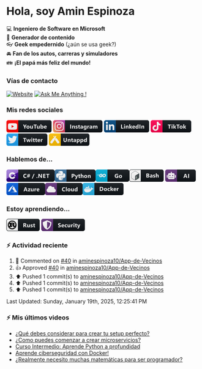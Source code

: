 # Hola, soy Amin Espinoza

:computer: **Ingeniero de Software en Microsoft**  
:pencil: **Generador de contenido**  
:eyeglasses: **Geek empedernido** (¿aún se usa geek?)  
:oncoming_automobile: **Fan de los autos, carreras y simuladores**  
:family: **¡El papá más feliz del mundo!**

### Vías de contacto

[![Website](https://img.shields.io/badge/aminespinoza.com-up-green?style=for-the-badge)][website]
[![Ask Me Anything !](https://img.shields.io/badge/Ask%20me-anything-1abc9c.svg?style=for-the-badge)](https://calendly.com/aminespinoza/consultoria)

### Mis redes sociales
[<img src="./assets/social/youtube.png"/>][youtube]
[<img src="./assets/social/instagram.png"/>][instagram]
[<img src="./assets/social/linkedin.png"/>][linkedin]
[<img src="./assets/social/tiktok.png"/>][linkedin]
[<img src="./assets/social/twitter.png"/>][twitter]
[<img src="./assets/social/untappd.png"/>][untappd]

### Hablemos de...
<img src="./assets/tech/csharp_dotnet.png"/><img src="./assets/tech/python.png"/><img src="./assets/tech/go.png"/><img src="./assets/tech/bash.png"/>
<img src="./assets/tech/ai.png"/><img src="./assets/tech/azure.png"/><img src="./assets/tech/cloud.png"/><img src="./assets/tech/docker.png"/>

### Estoy aprendiendo...
<img src="./assets/tech/rust.png"/> <img src="./assets/tech/security.png"/>


### :zap: Actividad reciente
<!--RECENT_ACTIVITY:start-->
1. 💬 Commented on [#40](https://github.com/aminespinoza10/App-de-Vecinos/pull/40#discussion_r1919185036) in [aminespinoza10/App-de-Vecinos](https://github.com/aminespinoza10/App-de-Vecinos)<br>
2. 👍 Approved [#40](https://github.com/aminespinoza10/App-de-Vecinos/pull/40#pullrequestreview-2557275373) in [aminespinoza10/App-de-Vecinos](https://github.com/aminespinoza10/App-de-Vecinos)<br>
3. ⬆️ Pushed 1 commit(s) to [aminespinoza10/App-de-Vecinos](https://github.com/aminespinoza10/App-de-Vecinos)<br>
4. ⬆️ Pushed 1 commit(s) to [aminespinoza10/App-de-Vecinos](https://github.com/aminespinoza10/App-de-Vecinos)<br>
5. ⬆️ Pushed 1 commit(s) to [aminespinoza10/App-de-Vecinos](https://github.com/aminespinoza10/App-de-Vecinos)<br>
<!--RECENT_ACTIVITY:end-->
<!--RECENT_ACTIVITY:last_update-->
Last Updated: Sunday, January 19th, 2025, 12:25:41 PM
<!--RECENT_ACTIVITY:last_update_end-->

### :zap: Mis últimos videos
<!-- YOUTUBE:START -->
- [¿Qué debes considerar para crear tu setup perfecto?](https://www.youtube.com/watch?v=y4eSp0Ldqxk)
- [¿Como puedes comenzar a crear microservicios?](https://www.youtube.com/watch?v=etIx9sLHnvs)
- [Curso Intermedio: Aprende Python a profundidad](https://www.youtube.com/watch?v=g5m2MxaqpSo)
- [Aprende ciberseguridad con Docker!](https://www.youtube.com/watch?v=chcuCz7WCXU)
- [¿Realmente necesito muchas matemáticas para ser programador?](https://www.youtube.com/watch?v=fVY4xhBNUX0)
<!-- YOUTUBE:END -->


[website]: https://aminespinoza.com/
[twitter]: https://twitter.com/aminespinoza
[youtube]: https://www.youtube.com/c/AminEspinoza
[linkedin]: https://www.linkedin.com/in/amin-espinoza-71b24661/
[instagram]: https://www.instagram.com/aminespinoza10/
[untappd]: https://untappd.com/user/aminespinoza
